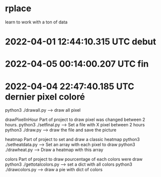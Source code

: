 # rplace
learn to work with a ton of data



# 2022-04-01 12:44:10.315 UTC debut
# 2022-04-05 00:14:00.207 UTC fin
# 2022-04-04 22:47:40.185 UTC dernier pixel coloré



python3 ./drawall.py  -->  draw all pixel

drawPixelInHour
    Part of project to draw pixel was changed between 2 hours.
    python3 ./setfinal.py  -->  Set a file with X pixel between 2 hours
    python3 ./draw.py  -->  draw the file and save the picture
    
heatmap
    Part of project to set and draw a classic heatmap
    python3 ./setheatdata.py  -->  Set an array with each pixel to draw
    python3 ./drawheat.py  -->  Draw a heatmap with this array
    
colors
    Part of project to draw pourcentage of each colors were draw
    python3 ./gettotalcolors.py -->  set a dict with all colors
    python3 ./drawcolors.py  -->  draw a pie with dict of colors
